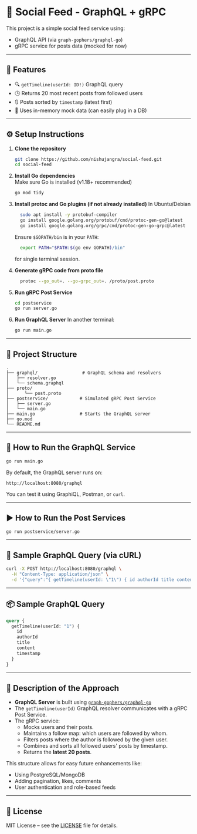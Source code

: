 # 📘 Social Feed - GraphQL + gRPC

This project is a simple social feed service using:
- GraphQL API (via `graph-gophers/graphql-go`)
- gRPC service for posts data (mocked for now)

---

## 🚀 Features

- 🔍 `getTimeline(userId: ID!)` GraphQL query
- 🕒 Returns 20 most recent posts from followed users
- 🔃 Posts sorted by `timestamp` (latest first)
- 🧠 Uses in-memory mock data (can easily plug in a DB)

---

## ⚙️ Setup Instructions

1. **Clone the repository**  
   ```bash
   git clone https://github.com/nishujangra/social-feed.git
   cd social-feed
   ```

2. **Install Go dependencies**  
   Make sure Go is installed (v1.18+ recommended)

   ```bash
   go mod tidy
   ```

3. **Install protoc and Go plugins (if not already installed)**
    In Ubuntu/Debian

    ```bash
      sudo apt install -y protobuf-compiler
      go install google.golang.org/protobuf/cmd/protoc-gen-go@latest
      go install google.golang.org/grpc/cmd/protoc-gen-go-grpc@latest
    ```

    Ensure `$GOPATH/bin` is in your `PATH`:

    ```bash
      export PATH="$PATH:$(go env GOPATH)/bin"
    ```
    for single terminal session.

4. **Generate gRPC code from proto file**

    ```bash
      protoc --go_out=. --go-grpc_out=. /proto/post.proto
    ```


5. **Run gRPC Post Service**
   ```bash
   cd postservice
   go run server.go
   ```

6. **Run GraphQL Server**
   In another terminal:
   ```bash
   go run main.go
   ```

---

## 📁 Project Structure

```
.
├── graphql/                 # GraphQL schema and resolvers
│   ├── resolver.go
│   └── schema.graphql
├── proto/
│      └── post.proto
├── postservice/            # Simulated gRPC Post Service
│   ├── server.go
│   └── main.go
├── main.go                 # Starts the GraphQL server
├── go.mod
└── README.md
```

---

## 🚀 How to Run the GraphQL Service

```bash
go run main.go
```

By default, the GraphQL server runs on:
```
http://localhost:8080/graphql
```

You can test it using GraphiQL, Postman, or `curl`.

---

## ▶️ How to Run the Post Services

```bash
go run postservice/server.go
```
---

## 🧪 Sample GraphQL Query (via cURL)

```bash
curl -X POST http://localhost:8080/graphql \
  -H "Content-Type: application/json" \
  -d '{"query":"{ getTimeline(userId: \"1\") { id authorId title content createdAt } }"}'
```

---


## 📦 Sample GraphQL Query

```graphql
query {
  getTimeline(userId: "1") {
    id
    authorId
    title
    content
    timestamp
  }
}
```

---

## 🧠 Description of the Approach

- **GraphQL Server** is built using [`graph-gophers/graphql-go`](https://github.com/graph-gophers/graphql-go)
- The `getTimeline(userId)` GraphQL resolver communicates with a gRPC Post Service.
- The gRPC service:
  - Mocks users and their posts.
  - Maintains a follow map: which users are followed by whom.
  - Filters posts where the author is followed by the given user.
  - Combines and sorts all followed users' posts by timestamp.
  - Returns the **latest 20 posts**.

This structure allows for easy future enhancements like:
- Using PostgreSQL/MongoDB
- Adding pagination, likes, comments
- User authentication and role-based feeds

---

## 📄 License

MIT License – see the [LICENSE](LICENSE.md) file for details.
